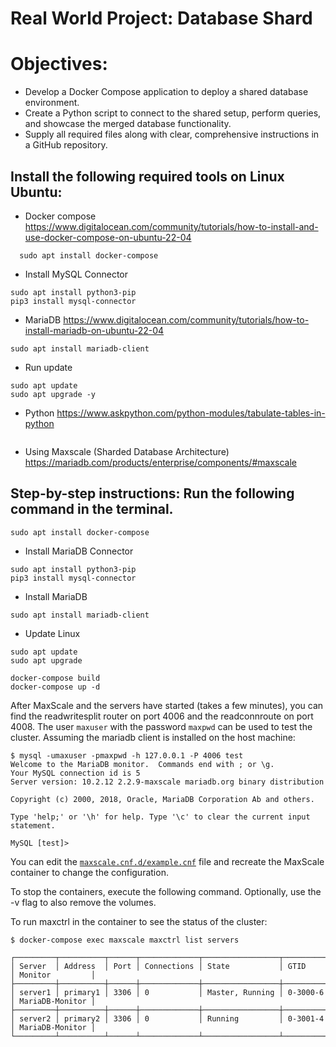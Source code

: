 # Real World Project: Database Shard

# Objectives:
- Develop a Docker Compose application to deploy a shared database environment.
- Create a Python script to connect to the shared setup, perform queries, and showcase the merged database functionality.
- Supply all required files along with clear, comprehensive instructions in a GitHub repository.


## Install the following required tools on Linux Ubuntu: 
- Docker compose
  https://www.digitalocean.com/community/tutorials/how-to-install-and-use-docker-compose-on-ubuntu-22-04
```
  sudo apt install docker-compose
```

- Install MySQL Connector
```
sudo apt install python3-pip
pip3 install mysql-connector
```

  
- MariaDB
  https://www.digitalocean.com/community/tutorials/how-to-install-mariadb-on-ubuntu-22-04
```
sudo apt install mariadb-client
```
- Run update
```
sudo apt update
sudo apt upgrade -y
```

  - Python
  https://www.askpython.com/python-modules/tabulate-tables-in-python
```
```

- Using Maxscale (Sharded Database Architecture)  https://mariadb.com/products/enterprise/components/#maxscale

## Step-by-step instructions: Run the following command in the terminal.
```
sudo apt install docker-compose
```
* Install MariaDB Connector
```
sudo apt install python3-pip
pip3 install mysql-connector
```
* Install MariaDB
```
sudo apt install mariadb-client
```
* Update Linux
```
sudo apt update
sudo apt upgrade
```

```
docker-compose build
docker-compose up -d
```

After MaxScale and the servers have started (takes a few minutes), you can find
the readwritesplit router on port 4006 and the readconnroute on port 4008. The
user `maxuser` with the password `maxpwd` can be used to test the cluster.
Assuming the mariadb client is installed on the host machine:
```
$ mysql -umaxuser -pmaxpwd -h 127.0.0.1 -P 4006 test
Welcome to the MariaDB monitor.  Commands end with ; or \g.
Your MySQL connection id is 5
Server version: 10.2.12 2.2.9-maxscale mariadb.org binary distribution

Copyright (c) 2000, 2018, Oracle, MariaDB Corporation Ab and others.

Type 'help;' or '\h' for help. Type '\c' to clear the current input statement.

MySQL [test]>
```
You can edit the [`maxscale.cnf.d/example.cnf`](./maxscale.cnf.d/example.cnf)
file and recreate the MaxScale container to change the configuration.

To stop the containers, execute the following command. Optionally, use the -v
flag to also remove the volumes.

To run maxctrl in the container to see the status of the cluster:
```
$ docker-compose exec maxscale maxctrl list servers
```
```
┌─────────┬──────────┬──────┬─────────────┬─────────────────┬──────────┬─────────────────┐
│ Server  │ Address  │ Port │ Connections │ State           │ GTID     │ Monitor         │
├─────────┼──────────┼──────┼─────────────┼─────────────────┼──────────┼─────────────────┤
│ server1 │ primary1 │ 3306 │ 0           │ Master, Running │ 0-3000-6 │ MariaDB-Monitor │
├─────────┼──────────┼──────┼─────────────┼─────────────────┼──────────┼─────────────────┤
│ server2 │ primary2 │ 3306 │ 0           │ Running         │ 0-3001-4 │ MariaDB-Monitor │
└─────────┴──────────┴──────┴─────────────┴─────────────────┴──────────┴─────────────────┘
```

